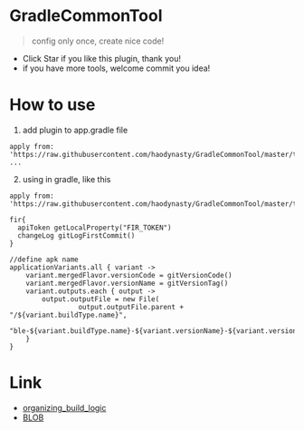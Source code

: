 # GradleCommonTool
> config only once, create nice code!

- Click Star if you like this plugin, thank you!
- if you have more tools, welcome commit you idea!

# How to use
1. add plugin to app.gradle file
```
apply from: 'https://raw.githubusercontent.com/haodynasty/GradleCommonTool/master/tools.gradle'
...
```
2. using in gradle, like this
```
apply from: 'https://raw.githubusercontent.com/haodynasty/GradleCommonTool/master/tools.gradle'

fir{
  apiToken getLocalProperty("FIR_TOKEN")
  changeLog gitLogFirstCommit()
}

//define apk name
applicationVariants.all { variant ->
    variant.mergedFlavor.versionCode = gitVersionCode()
    variant.mergedFlavor.versionName = gitVersionTag()
    variant.outputs.each { output ->
        output.outputFile = new File(
                 output.outputFile.parent + "/${variant.buildType.name}",
                 "ble-${variant.buildType.name}-${variant.versionName}-${variant.versionCode}-${variant.productFlavors[0].name}-${releaseTime()}.apk".toLowerCase())
    }
}
```

# Link
- [organizing_build_logic](https://docs.gradle.org/current/userguide/organizing_build_logic.html)
- [BLOB](http://www.blakequ.com)

